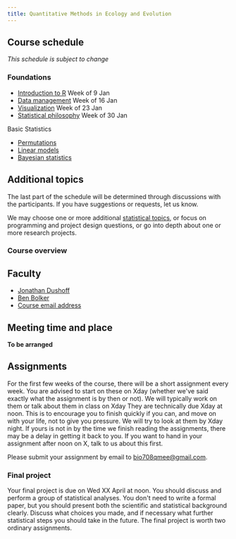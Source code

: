 ```yaml
---
title: Quantitative Methods in Ecology and Evolution
---
```


## Course schedule

_This schedule is subject to change_

### Foundations

-   [Introduction to R](Introduction_to_R "wikilink") Week of 9 Jan
-   [Data management](Data_management "wikilink") Week of 16 Jan
-   [Visualization](Visualization "wikilink") Week of 23 Jan
-   [Statistical philosophy](Statistical_philosophy "wikilink") Week of
    30 Jan

Basic Statistics

-   [Permutations](Permutations "wikilink")
-   [Linear models](Linear_models "wikilink")
-   [Bayesian statistics](Bayesian_statistics "wikilink")

Additional topics
-----------------

The last part of the schedule will be determined through discussions
with the participants. If you have suggestions or requests, let us know.

We may choose one or more additional [statistical topics](topics.html), or focus on programming and project design questions, or go into depth about one or more research projects.


### Course overview


Faculty
-------

-   [Jonathan Dushoff](http://bio.mcmaster.ca/faculty/dushoff/dushoff.htm)
-   [Ben Bolker](http://www.math.mcmaster.ca/~bolker/)
-   [Course email address](mailto:bio708qmee@gmail.com)

Meeting time and place
----------------------

**To be arranged**

Assignments
-----------

For the first few weeks of the course, there will be a short assignment
every week. You are advised to start on these on Xday (whether
we've said exactly what the assignment is by then or not). We will
typically work on them or talk about them in class on Xday They are
technically due Xday at noon. This is to encourage you to finish
quickly if you can, and move on with your life, not to give you
pressure. We will try to look at them by Xday night. If yours is not
in by the time we finish reading the assignments, there may be a delay
in getting it back to you. If you want to hand in your assignment after
noon on X, talk to us about this first.

Please submit your assignment by email to <bio708qmee@gmail.com>.

### Final project

Your final project is due on Wed XX April at noon. You should discuss
and perform a group of statistical analyses. You don't need to write a
formal paper, but you should present
both the scientific and statistical background clearly. Discuss what
choices you made, and if necessary what further statistical steps you
should take in the future. The final project is worth two ordinary
assignments.
